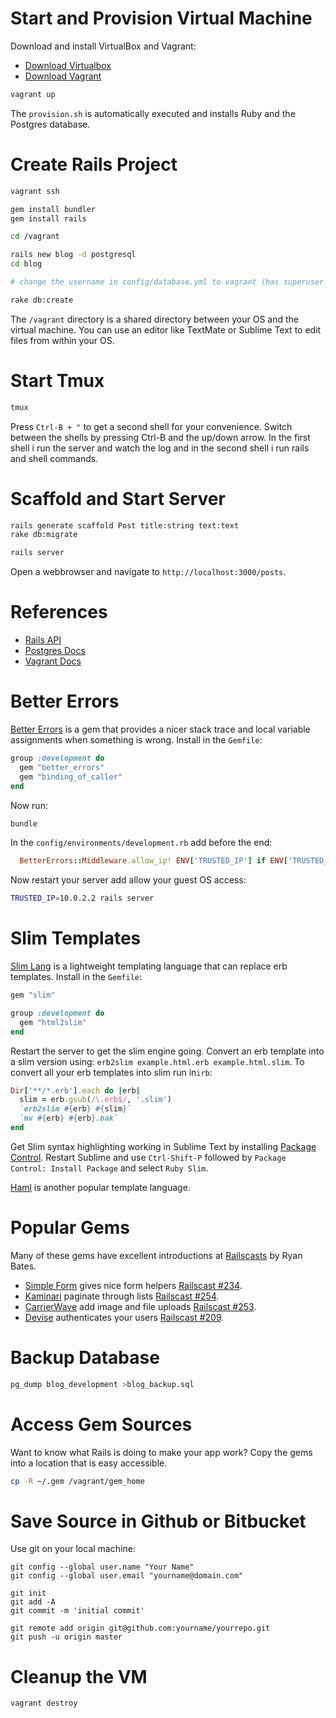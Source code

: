 # Start and Provision Virtual Machine

Download and install VirtualBox and Vagrant:

- [Download Virtualbox](https://www.virtualbox.org/wiki/Downloads)
- [Download Vagrant](http://downloads.vagrantup.com/)

```bash
vagrant up
```

The `provision.sh` is automatically executed and installs Ruby and the Postgres database.

# Create Rails Project

```bash
vagrant ssh

gem install bundler
gem install rails

cd /vagrant

rails new blog -d postgresql
cd blog

# change the username in config/database.yml to vagrant (has superuser privileges)

rake db:create
```

The `/vagrant` directory is a shared directory between your OS and the virtual machine.
You can use an editor like TextMate or Sublime Text to edit files from within your OS.

# Start Tmux

```bash
tmux
```

Press `Ctrl-B + "` to get a second shell for your convenience.
Switch between the shells by pressing Ctrl-B and the up/down arrow.
In the first shell i run the server and watch the log and in
the second shell i run rails and shell commands.

# Scaffold and Start Server

```bash
rails generate scaffold Post title:string text:text
rake db:migrate

rails server
```

Open a webbrowser and navigate to `http://localhost:3000/posts`.

# References

- [Rails API](http://api.rubyonrails.org/)
- [Postgres Docs](http://www.postgresql.org/docs/9.1/interactive/index.html)
- [Vagrant Docs](http://docs.vagrantup.com/v2/)

# Better Errors

[Better Errors](https://github.com/charliesome/better_errors) is a gem that provides a nicer stack trace and local variable assignments when something is wrong. Install in the `Gemfile`:

```ruby
group :development do
  gem "better_errors"
  gem "binding_of_caller"
end
```

Now run:

```bash
bundle
```

In the `config/environments/development.rb` add before the end:

```ruby
  BetterErrors::Middleware.allow_ip! ENV['TRUSTED_IP'] if ENV['TRUSTED_IP']
```

Now restart your server add allow your guest OS access:

```bash
TRUSTED_IP=10.0.2.2 rails server
```

# Slim Templates

[Slim Lang](Slim) is a lightweight templating language that can
replace erb templates. Install in the `Gemfile`:

```ruby
gem "slim"

group :development do
  gem "html2slim"
end
```

Restart the server to get the slim engine going. Convert an erb template
into a slim version using: `erb2slim example.html.erb example.html.slim`.
To convert all your erb templates into slim run in`irb`:

```ruby
Dir['**/*.erb'].each do |erb|
  slim = erb.gsub(/\.erb$/, '.slim')
  `erb2slim #{erb} #{slim}`
  `mv #{erb} #{erb}.bak`
end
```

Get Slim syntax highlighting working in Sublime Text by installing
[Package Control](https://sublime.wbond.net/installation). Restart
Sublime and use `Ctrl-Shift-P` followed by `Package Control: Install
Package` and select `Ruby Slim`.

[Haml](http://haml.info/) is another popular template language.

# Popular Gems

Many of these gems have excellent introductions at [Railscasts](http://railscasts.com/) by Ryan Bates.

- [Simple Form](https://github.com/plataformatec/simple_form) gives nice form helpers [Railscast #234](http://railscasts.com/episodes/234-simple-form).
- [Kaminari](https://github.com/amatsuda/kaminari) paginate through lists [Railscast #254](http://railscasts.com/episodes/254-pagination-with-kaminari). 
- [CarrierWave](https://github.com/carrierwaveuploader/carrierwave) add image and file uploads [Railscast #253](http://railscasts.com/episodes/253-carrierwave-file-uploads).
- [Devise](https://github.com/plataformatec/devise) authenticates your users [Railscast #209](http://railscasts.com/episodes/209-introducing-devise).

# Backup Database

```bash
pg_dump blog_development >blog_backup.sql
```

# Access Gem Sources

Want to know what Rails is doing to make your app work?
Copy the gems into a location that is easy accessible.

```bash
cp -R ~/.gem /vagrant/gem_home
```

# Save Source in Github or Bitbucket

Use git on your local machine:

```
git config --global user.name "Your Name"
git config --global user.email "yourname@domain.com"

git init
git add -A
git commit -m 'initial commit'

git remote add origin git@github.com:yourname/yourrepo.git
git push -u origin master
```

# Cleanup the VM

```bash
vagrant destroy
```
